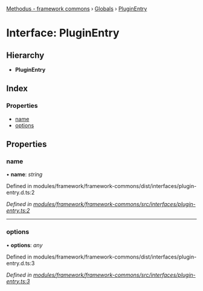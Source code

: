 [Methodus - framework commons](../README.md) › [Globals](../globals.md) › [PluginEntry](modules/framework/common/pluginentry.md)

# Interface: PluginEntry

## Hierarchy

* **PluginEntry**

## Index

### Properties

* [name](#name)
* [options](#options)

## Properties

###  name

• **name**: *string*

Defined in modules/framework/framework-commons/dist/interfaces/plugin-entry.d.ts:2

*Defined in [modules/framework/framework-commons/src/interfaces/plugin-entry.ts:2](#L2)*

___

###  options

• **options**: *any*

Defined in modules/framework/framework-commons/dist/interfaces/plugin-entry.d.ts:3

*Defined in [modules/framework/framework-commons/src/interfaces/plugin-entry.ts:3](#L3)*
